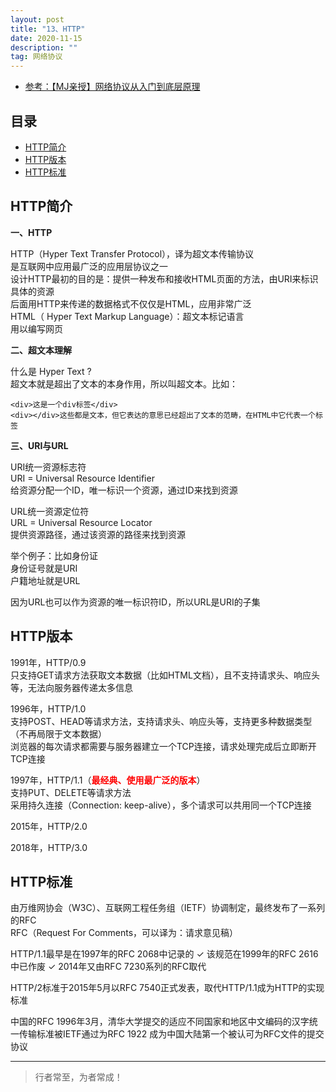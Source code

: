 ```yaml
---
layout: post
title: "13、HTTP"
date: 2020-11-15
description: ""
tag: 网络协议
---
```




- [参考：【MJ亲授】网络协议从入门到底层原理](https://ke.qq.com/course/2900359)



## 目录

* [HTTP简介](#content1)
* [HTTP版本](#content2)
* [HTTP标准](#content3)



<!-- ************************************************ -->
## <a id="content1"></a>HTTP简介

**一、HTTP**

HTTP（Hyper Text Transfer Protocol），译为超文本传输协议        
是互联网中应用最广泛的应用层协议之一        
设计HTTP最初的目的是：提供一种发布和接收HTML页面的方法，由URI来标识具体的资源        
后面用HTTP来传递的数据格式不仅仅是HTML，应用非常广泛        
HTML（ Hyper Text Markup Language）：超文本标记语言      
用以编写网页      

**二、超文本理解**

什么是 Hyper Text ?      
超文本就是超出了文本的本身作用，所以叫超文本。比如：
```
<div>这是一个div标签</div>
<div></div>这些都是文本，但它表达的意思已经超出了文本的范畴，在HTML中它代表一个标签
```

**三、URI与URL**       

URI统一资源标志符      
URI = Universal Resource Identifier       
给资源分配一个ID，唯一标识一个资源，通过ID来找到资源     

URL统一资源定位符     
URL = Universal Resource Locator          
提供资源路径，通过该资源的路径来找到资源    

举个例子：比如身份证      
身份证号就是URI     
户籍地址就是URL     

因为URL也可以作为资源的唯一标识符ID，所以URL是URI的子集    


<!-- ************************************************ -->
## <a id="content2"></a>HTTP版本


1991年，HTTP/0.9          
只支持GET请求方法获取文本数据（比如HTML文档），且不支持请求头、响应头等，无法向服务器传递太多信息  

1996年，HTTP/1.0          
支持POST、HEAD等请求方法，支持请求头、响应头等，支持更多种数据类型（不再局限于文本数据）          
浏览器的每次请求都需要与服务器建立一个TCP连接，请求处理完成后立即断开TCP连接  

1997年，HTTP/1.1（<span style="color:red;font-weight:bold">最经典、使用最广泛的版本</span>）       
支持PUT、DELETE等请求方法               
采用持久连接（Connection: keep-alive），多个请求可以共用同一个TCP连接  

2015年，HTTP/2.0    

2018年，HTTP/3.0          


<!-- ************************************************ -->
## <a id="content3"></a>HTTP标准

由万维网协会（W3C）、互联网工程任务组（IETF）协调制定，最终发布了一系列的RFC      
RFC（Request For Comments，可以译为：请求意见稿）       

HTTP/1.1最早是在1997年的RFC 2068中记录的
✓ 该规范在1999年的RFC 2616中已作废
✓ 2014年又由RFC 7230系列的RFC取代

HTTP/2标准于2015年5月以RFC 7540正式发表，取代HTTP/1.1成为HTTP的实现标准

中国的RFC
1996年3月，清华大学提交的适应不同国家和地区中文编码的汉字统一传输标准被IETF通过为RFC 1922
成为中国大陆第一个被认可为RFC文件的提交协议






----------
>  行者常至，为者常成！


